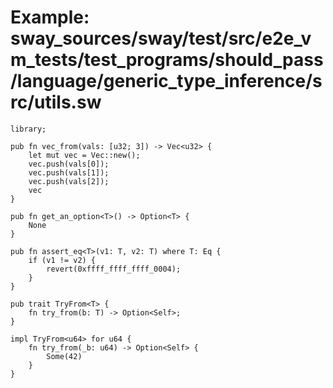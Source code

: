 # Example: sway_sources/sway/test/src/e2e_vm_tests/test_programs/should_pass/language/generic_type_inference/src/utils.sw

```sway
library;

pub fn vec_from(vals: [u32; 3]) -> Vec<u32> {
    let mut vec = Vec::new();
    vec.push(vals[0]);
    vec.push(vals[1]);
    vec.push(vals[2]);
    vec
}

pub fn get_an_option<T>() -> Option<T> {
    None
}

pub fn assert_eq<T>(v1: T, v2: T) where T: Eq {
    if (v1 != v2) {
        revert(0xffff_ffff_ffff_0004);
    }
}

pub trait TryFrom<T> {
    fn try_from(b: T) -> Option<Self>;
}

impl TryFrom<u64> for u64 {
    fn try_from(_b: u64) -> Option<Self> {
        Some(42)
    }
}

```
